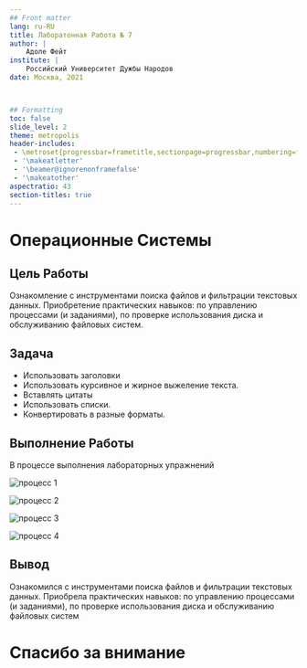 ```yaml
---
## Front matter
lang: ru-RU
title: Лаборатонная Работа № 7 
author: |
	Адоле Фейт
institute: |
	Российский Университет Дужбы Народов
date: Москва, 2021



## Formatting
toc: false
slide_level: 2
theme: metropolis
header-includes: 
 - \metroset{progressbar=frametitle,sectionpage=progressbar,numbering=fraction}
 - '\makeatletter'
 - '\beamer@ignorenonframefalse'
 - '\makeatother'
aspectratio: 43
section-titles: true
---
```


# Операционные Системы

## Цель Работы

Ознакомление с инструментами поиска файлов и фильтрации текстовых данных. Приобретение практических навыков: по управлению процессами (и заданиями), по проверке использования диска и обслуживанию файловых систем.

## Задача

- Использовать заголовки
- Использовать курсивное и жирное выжеление текста.
- Вставлять цитаты
- Использовать списки.
- Конвертировать в разные форматы.

## Выполнение Работы
В процессе выполнения лабораторных упражнений

![процесс 1](a.jpg)


![процесс 2](c.jpg)


![процесс 3](g.jpg)


![процесс 4](l.jpg)



## Вывод

Ознакомился с инструментами поиска файлов и фильтрации текстовых данных. Приобрела практических навыков: по управлению процессами (и заданиями), по проверке использования диска и обслуживанию файловых систем

# Спасибо за внимание

